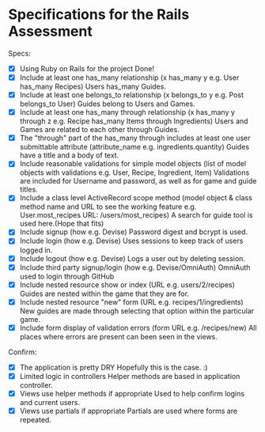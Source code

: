 # Specifications for the Rails Assessment

Specs:
- [x] Using Ruby on Rails for the project
  Done!
- [X] Include at least one has_many relationship (x has_many y e.g. User has_many Recipes)
  Users has_many Guides.
- [X] Include at least one belongs_to relationship (x belongs_to y e.g. Post belongs_to User)
  Guides belong to Users and Games.
- [X] Include at least one has_many through relationship (x has_many y through z e.g. Recipe has_many Items through Ingredients)
  Users and Games are related to each other through Guides.
- [X] The "through" part of the has_many through includes at least one user submittable attribute (attribute_name e.g. ingredients.quantity)
  Guides have a title and a body of text.
- [X] Include reasonable validations for simple model objects (list of model objects with validations e.g. User, Recipe, Ingredient, Item)
  Validations are included for Username and password, as well as for game and guide titles.
- [X] Include a class level ActiveRecord scope method (model object & class method name and URL to see the working feature e.g. User.most_recipes URL: /users/most_recipes)
  A search for guide tool is used here.(Hope that fits)
- [X] Include signup (how e.g. Devise)
  Password digest and bcrypt is used.
- [X] Include login (how e.g. Devise)
  Uses sessions to keep track of users logged in.
- [X] Include logout (how e.g. Devise)
  Logs a user out by deleting session.
- [X] Include third party signup/login (how e.g. Devise/OmniAuth)
  OmniAuth used to login through GitHub
- [X] Include nested resource show or index (URL e.g. users/2/recipes)
  Guides are nested within the game that they are for.
- [X] Include nested resource "new" form (URL e.g. recipes/1/ingredients)
  New guides are made through selecting that option within the particular game.
- [X] Include form display of validation errors (form URL e.g. /recipes/new)
  All places where errors are present can been seen in the views.

Confirm:
- [x] The application is pretty DRY
  Hopefully this is the case. :)
- [X] Limited logic in controllers
  Helper methods are based in application controller.
- [X] Views use helper methods if appropriate
  Used to help confirm logins and current users.
- [X] Views use partials if appropriate
  Partials are used where forms are repeated.
